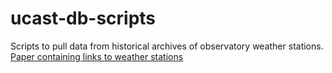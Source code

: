 # ucast-db-scripts
Scripts to pull data from historical archives of observatory weather stations.
[Paper containing links to weather stations](https://paper.dropbox.com/doc/Data-Collected-in-Each-Site--BTYUZoBqVuLASu~nZJTkeSfGAQ-aveWdX9hDyjwsrvXhzVRD
)
